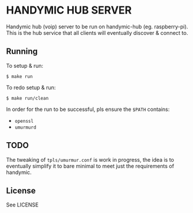 # HANDYMIC HUB SERVER

Handymic hub (voip) server to be run on handymic-hub (eg. raspberry-pi). This
is the hub service that all clients will eventually discover & connect to.


## Running

To setup & run:

    $ make run

To redo setup & run:

    $ make run/clean

In order for the run to be successful, pls ensure the `$PATH` contains:
* `openssl`
* `umurmurd`


## TODO

The tweaking of `tpls/umurmur.conf` is work in progress, the idea is to
eventually simplify it to bare minimal to meet just the requirements of
handymic.


## License

See LICENSE


